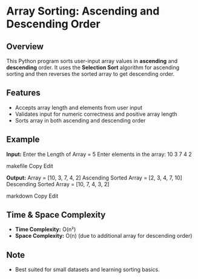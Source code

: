 # Array Sorting: Ascending and Descending Order

## Overview

This Python program sorts user-input array values in **ascending** and **descending** order. It uses the **Selection Sort** algorithm for ascending sorting and then reverses the sorted array to get descending order.

## Features

- Accepts array length and elements from user input
- Validates input for numeric correctness and positive array length
- Sorts array in both ascending and descending order

## Example

**Input:**
Enter the Length of Array = 5
Enter elements in the array:
10
3
7
4
2

makefile
Copy
Edit

**Output:**
Array = [10, 3, 7, 4, 2]
Ascending Sorted Array = [2, 3, 4, 7, 10]
Descending Sorted Array = [10, 7, 4, 3, 2]

markdown
Copy
Edit

## Time & Space Complexity

- **Time Complexity:** O(n²)
- **Space Complexity:** O(n) (due to additional array for descending order)

## Note

- Best suited for small datasets and learning sorting basics.